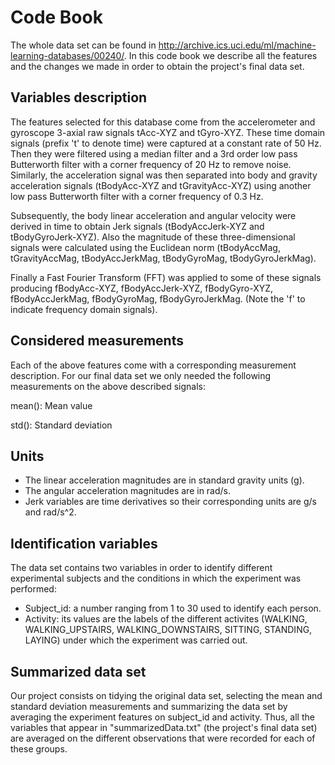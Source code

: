 # Code Book
The whole data set can be found in http://archive.ics.uci.edu/ml/machine-learning-databases/00240/. In this code book we describe all the features and the changes we made in order to obtain the project's final data set.
## Variables description
The features selected for this database come from the accelerometer and gyroscope 3-axial raw signals tAcc-XYZ and tGyro-XYZ. These time domain signals (prefix 't' to denote time) were captured at a constant rate of 50 Hz. Then they were filtered using a median filter and a 3rd order low pass Butterworth filter with a corner frequency of 20 Hz to remove noise. Similarly, the acceleration signal was then separated into body and gravity acceleration signals (tBodyAcc-XYZ and tGravityAcc-XYZ) using another low pass Butterworth filter with a corner frequency of 0.3 Hz. 

Subsequently, the body linear acceleration and angular velocity were derived in time to obtain Jerk signals (tBodyAccJerk-XYZ and tBodyGyroJerk-XYZ). Also the magnitude of these three-dimensional signals were calculated using the Euclidean norm (tBodyAccMag, tGravityAccMag, tBodyAccJerkMag, tBodyGyroMag, tBodyGyroJerkMag). 

Finally a Fast Fourier Transform (FFT) was applied to some of these signals producing fBodyAcc-XYZ, fBodyAccJerk-XYZ, fBodyGyro-XYZ, fBodyAccJerkMag, fBodyGyroMag, fBodyGyroJerkMag. (Note the 'f' to indicate frequency domain signals). 

## Considered measurements
Each of the above features come with a corresponding measurement description. For our final data set we only needed the following measurements on the above described signals: 

mean(): Mean value

std(): Standard deviation

## Units
* The linear acceleration magnitudes are in standard gravity units (g).
* The angular acceleration magnitudes are in rad/s.
* Jerk variables are time derivatives so their corresponding units are g/s and rad/s^2.

## Identification variables
The data set contains two variables in order to identify different experimental subjects and the conditions in which the experiment was performed:
* Subject_id: a number ranging from 1 to 30 used to identify each person.
* Activity: its values are the labels of the different activites (WALKING, WALKING_UPSTAIRS, WALKING_DOWNSTAIRS, SITTING, STANDING, LAYING) under which the experiment was carried out.

## Summarized data set
Our project consists on tidying the original data set, selecting the mean and standard deviation measurements and summarizing the data set by averaging the experiment features on subject_id and activity. Thus, all the variables that appear in "summarizedData.txt" (the project's final data set) are averaged on the different observations that were recorded for each of these groups.

